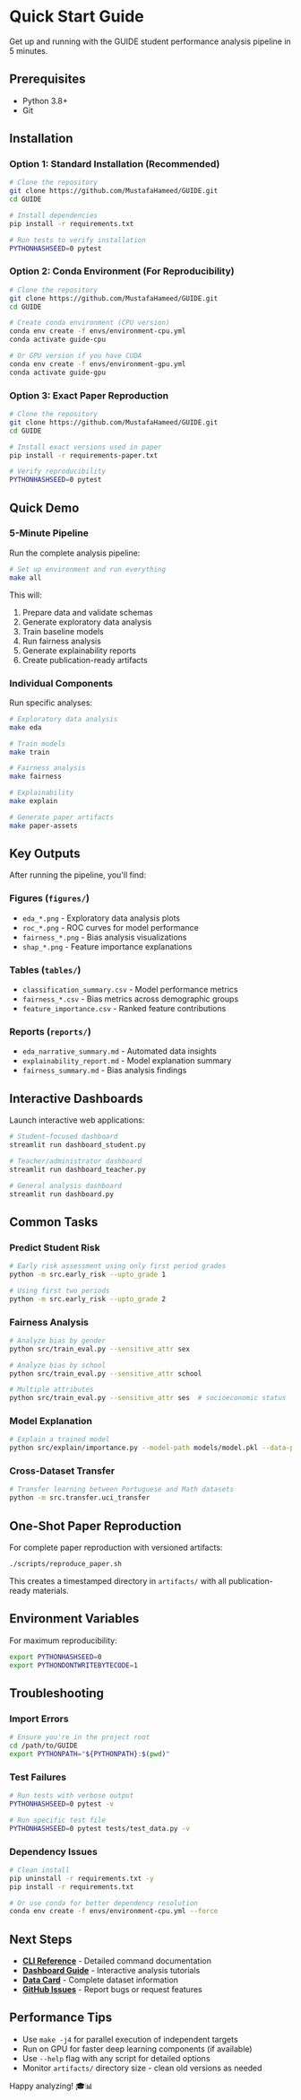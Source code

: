 # Quick Start Guide

Get up and running with the GUIDE student performance analysis pipeline in 5 minutes.

## Prerequisites

- Python 3.8+ 
- Git

## Installation

### Option 1: Standard Installation (Recommended)

```bash
# Clone the repository
git clone https://github.com/MustafaHameed/GUIDE.git
cd GUIDE

# Install dependencies
pip install -r requirements.txt

# Run tests to verify installation
PYTHONHASHSEED=0 pytest
```

### Option 2: Conda Environment (For Reproducibility)

```bash
# Clone the repository
git clone https://github.com/MustafaHameed/GUIDE.git
cd GUIDE

# Create conda environment (CPU version)
conda env create -f envs/environment-cpu.yml
conda activate guide-cpu

# Or GPU version if you have CUDA
conda env create -f envs/environment-gpu.yml
conda activate guide-gpu
```

### Option 3: Exact Paper Reproduction

```bash
# Clone the repository
git clone https://github.com/MustafaHameed/GUIDE.git
cd GUIDE

# Install exact versions used in paper
pip install -r requirements-paper.txt

# Verify reproducibility
PYTHONHASHSEED=0 pytest
```

## Quick Demo

### 5-Minute Pipeline

Run the complete analysis pipeline:

```bash
# Set up environment and run everything
make all
```

This will:
1. Prepare data and validate schemas
2. Generate exploratory data analysis 
3. Train baseline models
4. Run fairness analysis
5. Generate explainability reports
6. Create publication-ready artifacts

### Individual Components

Run specific analyses:

```bash
# Exploratory data analysis
make eda

# Train models
make train

# Fairness analysis
make fairness

# Explainability
make explain

# Generate paper artifacts
make paper-assets
```

## Key Outputs

After running the pipeline, you'll find:

### Figures (`figures/`)
- `eda_*.png` - Exploratory data analysis plots
- `roc_*.png` - ROC curves for model performance
- `fairness_*.png` - Bias analysis visualizations
- `shap_*.png` - Feature importance explanations

### Tables (`tables/`)
- `classification_summary.csv` - Model performance metrics
- `fairness_*.csv` - Bias metrics across demographic groups
- `feature_importance.csv` - Ranked feature contributions

### Reports (`reports/`)
- `eda_narrative_summary.md` - Automated data insights
- `explainability_report.md` - Model explanation summary
- `fairness_summary.md` - Bias analysis findings

## Interactive Dashboards

Launch interactive web applications:

```bash
# Student-focused dashboard
streamlit run dashboard_student.py

# Teacher/administrator dashboard  
streamlit run dashboard_teacher.py

# General analysis dashboard
streamlit run dashboard.py
```

## Common Tasks

### Predict Student Risk

```bash
# Early risk assessment using only first period grades
python -m src.early_risk --upto_grade 1

# Using first two periods
python -m src.early_risk --upto_grade 2
```

### Fairness Analysis

```bash
# Analyze bias by gender
python src/train_eval.py --sensitive_attr sex

# Analyze bias by school
python src/train_eval.py --sensitive_attr school

# Multiple attributes
python src/train_eval.py --sensitive_attr ses  # socioeconomic status
```

### Model Explanation

```bash
# Explain a trained model
python src/explain/importance.py --model-path models/model.pkl --data-path student-mat.csv
```

### Cross-Dataset Transfer

```bash
# Transfer learning between Portuguese and Math datasets
python -m src.transfer.uci_transfer
```

## One-Shot Paper Reproduction

For complete paper reproduction with versioned artifacts:

```bash
./scripts/reproduce_paper.sh
```

This creates a timestamped directory in `artifacts/` with all publication-ready materials.

## Environment Variables

For maximum reproducibility:

```bash
export PYTHONHASHSEED=0
export PYTHONDONTWRITEBYTECODE=1
```

## Troubleshooting

### Import Errors
```bash
# Ensure you're in the project root
cd /path/to/GUIDE
export PYTHONPATH="${PYTHONPATH}:$(pwd)"
```

### Test Failures
```bash
# Run tests with verbose output
PYTHONHASHSEED=0 pytest -v

# Run specific test file
PYTHONHASHSEED=0 pytest tests/test_data.py -v
```

### Dependency Issues
```bash
# Clean install
pip uninstall -r requirements.txt -y
pip install -r requirements.txt

# Or use conda for better dependency resolution
conda env create -f envs/environment-cpu.yml --force
```

## Next Steps

- **[CLI Reference](cli_guide.md)** - Detailed command documentation
- **[Dashboard Guide](dashboard_guide.md)** - Interactive analysis tutorials  
- **[Data Card](data_card_student_performance.md)** - Complete dataset information
- **[GitHub Issues](https://github.com/MustafaHameed/GUIDE/issues)** - Report bugs or request features

## Performance Tips

- Use `make -j4` for parallel execution of independent targets
- Run on GPU for faster deep learning components (if available)
- Use `--help` flag with any script for detailed options
- Monitor `artifacts/` directory size - clean old versions as needed

Happy analyzing! 🎓📊